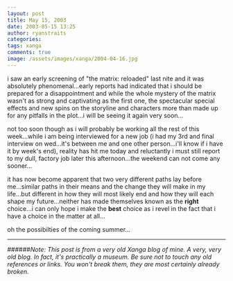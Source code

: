 ```yaml
---
layout: post
title: May 15, 2003
date: 2003-05-15 13:25
author: ryanstraits
categories:
tags: xanga
comments: true
image: /assets/images/xanga/2004-04-16.jpg
---
```

i saw an early screening of "the matrix: reloaded" last nite and it was absolutely phenomenal...early reports had indicated that i should be prepared for a disappointment and while the whole mystery of the matrix wasn't as strong and captivating as the first one, the spectacular special effects and new spins on the storyline and characters more than made up for any pitfalls in the plot...i will be seeing it again very soon...

<!-- break -->

not too soon though as i will probably be working all the rest of this week...while i am being interviewed for a new job (i had my 3rd and final interview on wed...it's between me and one other person...i'll know if i have it by week's end), reality has hit me today and reluctantly i must still report to my dull, factory job later this afternoon...the weekend can not come any sooner...

it has now become apparent that two very different paths lay before me...similar paths in their means and the change they will make in my life...but different in how they will most likely end and how they will each shape my future...neither has made themselves known as the <strong>right</strong> choice...i can only hope i make the <strong>best</strong> choice as i revel in the fact that i have a choice in the matter at all...

oh the possibilties of the coming summer...

---

######*Note: This post is from a very old Xanga blog of mine. A very, very old blog. In fact, it's practically a museum. Be sure not to touch any old references or links. You won't break them, they are most certainly already broken.*
